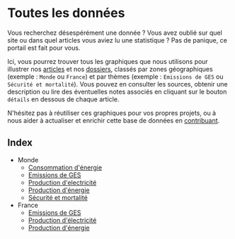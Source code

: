# Toutes les données

Vous recherchez désespérément une donnée ? Vous avez oublié sur quel site ou dans quel articles vous aviez lu une statistique ? Pas de panique, ce portail est fait pour vous.

Ici, vous pourrez trouver tous les graphiques que nous utilisons pour illustrer nos [articles](/articles/) et nos [dossiers](/dossiers/), classés par zones géographiques (exemple : `Monde` ou `France`) et par thèmes (exemple : `Emissions de GES` ou `Sécurité et mortalité`). Vous pouvez en consulter les sources, obtenir une description ou lire des éventuelles notes associés en cliquant sur le bouton `détails` en dessous de chaque article.

N'hésitez pas à réutiliser ces graphiques pour vos propres projets, ou à nous aider à actualiser et enrichir cette base de données en [contribuant](/contribuer/).

## Index

* Monde
  * [Consommation d'énergie](/data/monde/consommation-energie.html)
  * [Emissions de GES](/data/monde/emission-ges.html)
  * [Production d'electricité](/data/monde/production-electricite.html)
  * [Production d'énergie](/data/monde/production-energie.html)
  * [Sécurité et mortalité](/data/monde/securite.html)
* France
  * [Emissions de GES](/data/france/emission-ges.html)
  * [Production d'électricité](/data/france/production-electricite.html)
  * [Production d'énergie](/data/france/production-energie.html)
